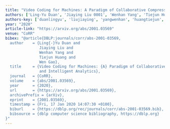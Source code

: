 ```yaml
---
title: "Video Coding for Machines: A Paradigm of Collaborative Compression and Intelligent Analytics"
authors: ['Ling-Yu Duan', 'Jiaying Liu 0001', 'Wenhan Yang', 'Tiejun Huang', 'Wen Gao 0001']
authors-key: ['duanlingyu', 'liujiaying', 'yangwenhan', 'huangtiejun', 'gaowen']
year: "2020"
article-link: "https://arxiv.org/abs/2001.03569"
venue: "CoRR"
bibex: "@article{DBLP:journals/corr/abs-2001-03569,
  author    = {Ling{-}Yu Duan and
               Jiaying Liu and
               Wenhan Yang and
               Tiejun Huang and
               Wen Gao},
  title     = {Video Coding for Machines: {A} Paradigm of Collaborative Compression
               and Intelligent Analytics},
  journal   = {CoRR},
  volume    = {abs/2001.03569},
  year      = {2020},
  url       = {https://arxiv.org/abs/2001.03569},
  archivePrefix = {arXiv},
  eprint    = {2001.03569},
  timestamp = {Fri, 17 Jan 2020 14:07:30 +0100},
  biburl    = {https://dblp.org/rec/journals/corr/abs-2001-03569.bib},
  bibsource = {dblp computer science bibliography, https://dblp.org}
}"
---
```

